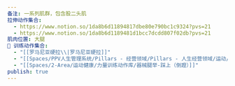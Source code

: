 ```yaml
---
备注: 一系列肌群，包含股二头肌
拉伸动作集合:
  - https://www.notion.so/1da8b6d11894817dbe80e790bc1c9324?pvs=21
  - https://www.notion.so/1da8b6d1189481d1bcc7dcdd807f02db?pvs=21
肌肉位置: 大腿
🏃 训练动作集合:
  - "[[罗马尼亚硬拉\\|罗马尼亚硬拉]]"
  - "[[Spaces/PPV人生管理系统/Pillars - 经营领域/Pillars - 人生经营领域/运动/增肌减脂计划/成就记录库/坐姿腿弯举]]"
  - "[[Spaces/2-Area/运动健康/力量训练动作库/器械腿举-踩上（倒蹬）]]"
publish: true
---
```

